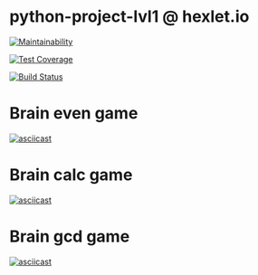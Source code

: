 # python-project-lvl1 @ hexlet.io

[![Maintainability](https://api.codeclimate.com/v1/badges/a99a88d28ad37a79dbf6/maintainability)](https://codeclimate.com/github/codeclimate/codeclimate/maintainability)

[![Test Coverage](https://api.codeclimate.com/v1/badges/a99a88d28ad37a79dbf6/test_coverage)](https://codeclimate.com/github/codeclimate/codeclimate/test_coverage)

[![Build Status](https://travis-ci.com/aa989190f363e46d/python-project-lvl1.svg?branch=master)](https://travis-ci.com/aa989190f363e46d/python-project-lvl1)

# Brain even game

[![asciicast](https://asciinema.org/a/ksQUwHLuvNQoEUGjqcVOxVkqg.svg)](https://asciinema.org/a/ksQUwHLuvNQoEUGjqcVOxVkqg)

# Brain calc game

[![asciicast](https://asciinema.org/a/sNtJGPDo0Oa6kEYMsDYO6aMGJ.svg)](https://asciinema.org/a/sNtJGPDo0Oa6kEYMsDYO6aMGJ)

# Brain gcd game

[![asciicast](https://asciinema.org/a/3SPboBYBPSxCltcEddrJg61ie.svg)](https://asciinema.org/a/3SPboBYBPSxCltcEddrJg61ie)
